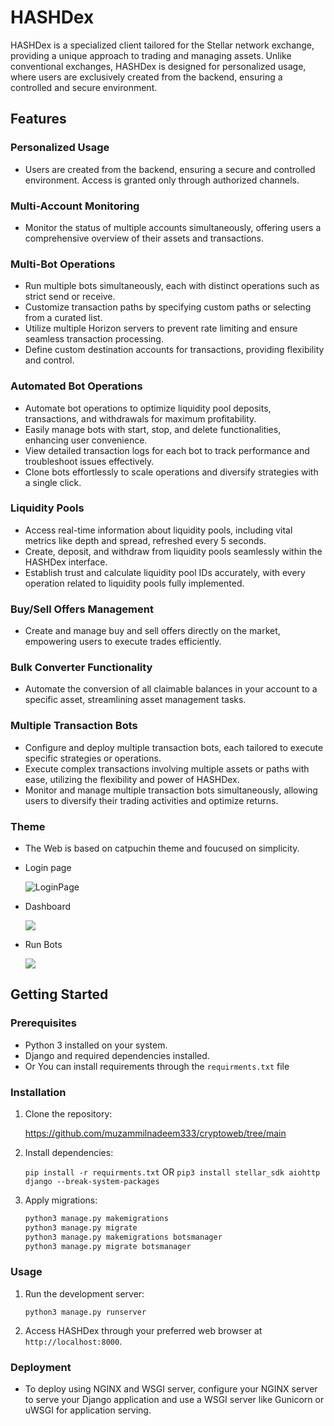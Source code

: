 # HASHDex

HASHDex is a specialized client tailored for the Stellar network exchange, providing a unique approach to trading and managing assets. Unlike conventional exchanges, HASHDex is designed for personalized usage, where users are exclusively created from the backend, ensuring a controlled and secure environment.

## Features

### Personalized Usage

- Users are created from the backend, ensuring a secure and controlled environment. Access is granted only through authorized channels.

### Multi-Account Monitoring

- Monitor the status of multiple accounts simultaneously, offering users a comprehensive overview of their assets and transactions.

### Multi-Bot Operations

- Run multiple bots simultaneously, each with distinct operations such as strict send or receive.
- Customize transaction paths by specifying custom paths or selecting from a curated list.
- Utilize multiple Horizon servers to prevent rate limiting and ensure seamless transaction processing.
- Define custom destination accounts for transactions, providing flexibility and control.

### Automated Bot Operations

- Automate bot operations to optimize liquidity pool deposits, transactions, and withdrawals for maximum profitability.
- Easily manage bots with start, stop, and delete functionalities, enhancing user convenience.
- View detailed transaction logs for each bot to track performance and troubleshoot issues effectively.
- Clone bots effortlessly to scale operations and diversify strategies with a single click.

### Liquidity Pools

- Access real-time information about liquidity pools, including vital metrics like depth and spread, refreshed every 5 seconds.
- Create, deposit, and withdraw from liquidity pools seamlessly within the HASHDex interface.
- Establish trust and calculate liquidity pool IDs accurately, with every operation related to liquidity pools fully implemented.

### Buy/Sell Offers Management

- Create and manage buy and sell offers directly on the market, empowering users to execute trades efficiently.

### Bulk Converter Functionality

- Automate the conversion of all claimable balances in your account to a specific asset, streamlining asset management tasks.

### Multiple Transaction Bots

- Configure and deploy multiple transaction bots, each tailored to execute specific strategies or operations.
- Execute complex transactions involving multiple assets or paths with ease, utilizing the flexibility and power of HASHDex.
- Monitor and manage multiple transaction bots simultaneously, allowing users to diversify their trading activities and optimize returns.

### Theme
- The Web is based on  catpuchin theme and foucused on simplicity.
- Login page
  
  ![LoginPage](https://i.imgur.com/cgGsZkP.png)

- Dashboard

  ![](https://i.imgur.com/E2axtoE.png)

- Run Bots

  ![](https://i.imgur.com/2v6ktVR.png)

  


## Getting Started

### Prerequisites

- Python 3 installed on your system.
- Django and required dependencies installed.
- Or You can install requirements through the `requirments.txt` file

### Installation

1. Clone the repository:
    
    https://github.com/muzammilnadeem333/cryptoweb/tree/main
    
2. Install dependencies:
    
    `pip install -r requirments.txt`
    OR
    `pip3 install stellar_sdk aiohttp django --break-system-packages`
    
3. Apply migrations:
	```bash
	python3 manage.py makemigrations 
	python3 manage.py migrate 
	python3 manage.py makemigrations botsmanager 
	python3 manage.py migrate botsmanager
	```

### Usage

1. Run the development server:
    
    `python3 manage.py runserver`
    
2. Access HASHDex through your preferred web browser at `http://localhost:8000`.

### Deployment

- To deploy using NGINX and WSGI server, configure your NGINX server to serve your Django application and use a WSGI server like Gunicorn or uWSGI for application serving.
